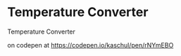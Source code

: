 # Temperature Converter
 Temperature Converter
 
 on codepen at https://codepen.io/kaschul/pen/rNYmEBO
